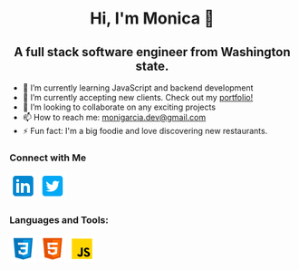 <h1 align="center">Hi, I'm Monica 👋 </h1>

<h2 align="center">A full stack software engineer from Washington state.</h3>

<!-- <p align="right"><img src="giphy.gif" alt="Michael Scott saying welcome" width="300"/></p> -->

- 🌱 I’m currently learning JavaScript and backend development
- 🔭 I’m currently accepting new clients. Check out my <a href="https://monica-garcia-dev.netlify.app/">portfolio!</a> 
- 👯 I’m looking to collaborate on any exciting projects
- 📫 How to reach me: monigarcia.dev@gmail.com
- ⚡ Fun fact: I'm a big foodie and love discovering new restaurants.

<h3>Connect with Me </h3>
<a href="https://www.linkedin.com/in/garcia-monica/" target="_blank"><img src="icons8-linkedin-48.png" alt="Link to Monica's LinkedIn"/></a>
<a href="https://twitter.com/monibgrt" target="_blank"><img src="icons8-twitter-squared-48.png" alt="Link to Monica's Twitter"/></a>

<h3>Languages and Tools:</h3>
<a href="#"><img src="icons8-css3-48.png" alt="CSS logo"></a>
<a href="#"><img src="icons8-html-5-48.png" alt="HTML logo"></a>
<a href="#"><img src="icons8-javascript-48.png" alt="JavaScript logo"></a>
